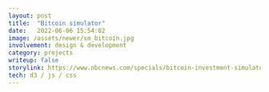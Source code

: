 ```yaml
---
layout: post
title:  "Bitcoin simulator"
date:   2022-06-06 15:54:02
image: /assets/newer/sm_bitcoin.jpg
involvement: design & development
category: projects
writeup: false
storylink: https://www.nbcnews.com/specials/bitcoin-investment-simulator-can-you-beat-the-market/index.html
tech: d3 / js / css
---
```


